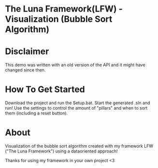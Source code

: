 # The Luna Framework(LFW) - Visualization (Bubble Sort Algorithm)

# Disclaimer

This demo was written with an old version of the API and it might have changed since then.


# How To Get Started

Download the project and run the Setup.bat. Start the generated .sln and run!
Use the settings to control the amount of "pillars" and when to sort them (including a reset button).


# About

Visualization of the bubble sort algorithm created with my framework LFW ("The Luna Framework") using a dataoriented approach!

Thanks for using my framework in your own project <3